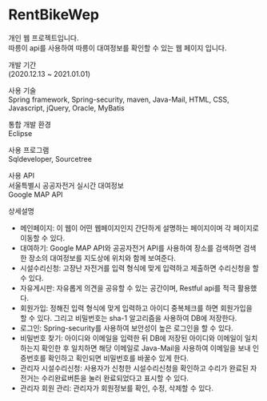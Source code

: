 # RentBikeWep

개인 웹 프로젝트입니다.<br>
따릉이 api를 사용하여 따릉이 대여정보를 확인할 수 있는 웹 페이지 입니다.

개발 기간<br>
(2020.12.13 ~ 2021.01.01)

사용 기술<br>
Spring framework, Spring-security, maven, Java-Mail, HTML, CSS, Javascript, jQuery, Oracle, MyBatis

통합 개발 환경<br>
Eclipse

사용 프로그램<br>
Sqldeveloper, Sourcetree

사용 API<br>
서울특별시 공공자전거 실시간 대여정보<br>
Google MAP API

상세설명
- 메인페이지: 이 웹이 어떤 웹페이지인지 간단하게 설명하는 페이지이며 각 페이지로 이동할 수 있다.
- 대여하기: Google MAP API와 공공자전거 API를 사용하여 장소를 검색하면 검색한 장소의 대여정보를 지도상에 위치와 함께 보여준다.
- 시설수리신청: 고장난 자전거를 입력 형식에 맞게 입력하고 제출하면 수리신청을 할 수 있다.
- 자유게시판: 자유롭게 의견을 공유할 수 있는 공간이며, Restful api를 적극 활용했다. 
- 회원가입: 정해진 입력 형식에 맞게 입력하고 아이디 중복체크를 하면 회원가입을 할 수 있다. 그리고 비밀번호는 sha-1 알고리즘을 사용하여 DB에 저장한다.
- 로그인: Spring-security를 사용하여 보안성이 높은 로그인을 할 수 있다.
- 비밀번호 찾기: 아이디와 이메일을 입력한 뒤 DB에 저장된 아이디와 이메일이 일치하는지 확인한 후 일치하면 해당 이메일로 Java-Mail을 사용하여 이메일을 보내 인증번호를 확인하고 획인되면 비밀번호를 바꿀수 있게 한다.
- 관리자 시설수리신청: 사용자가 신청한 시설수리신청을 확인하고 수리가 완료된 자전거는 수리완료버튼을 눌러 완료되었다고 표시할 수 있다.
- 관리자 회원 관리: 관리자가 회원정보를 확인, 수정, 삭제할 수 있다.
